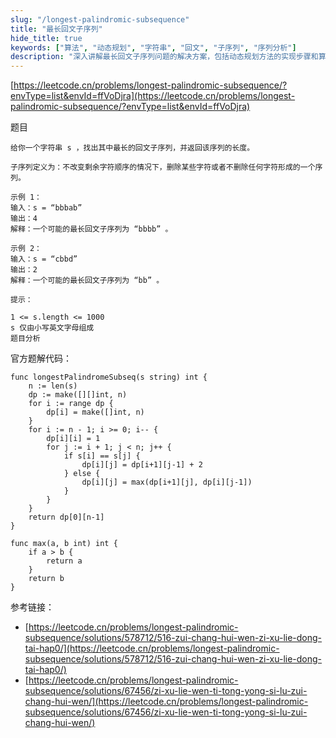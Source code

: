 ```yaml
---
slug: "/longest-palindromic-subsequence"
title: "最长回文子序列"
hide_title: true
keywords: ["算法", "动态规划", "字符串", "回文", "子序列", "序列分析"]
description: "深入讲解最长回文子序列问题的解决方案，包括动态规划方法的实现步骤和算法复杂度分析"
---
```



[https://leetcode.cn/problems/longest-palindromic-subsequence/?envType=list&envId=ffVoDjra](https://leetcode.cn/problems/longest-palindromic-subsequence/?envType=list&envId=ffVoDjra)

题目

```text
给你一个字符串 s ，找出其中最长的回文子序列，并返回该序列的长度。

子序列定义为：不改变剩余字符顺序的情况下，删除某些字符或者不删除任何字符形成的一个序列。

示例 1：  
输入：s = “bbbab”  
输出：4  
解释：一个可能的最长回文子序列为 “bbbb” 。

示例 2：  
输入：s = “cbbd”  
输出：2  
解释：一个可能的最长回文子序列为 “bb” 。

提示：

1 <= s.length <= 1000  
s 仅由小写英文字母组成  
题目分析

```

官方题解代码：

```
func longestPalindromeSubseq(s string) int {
    n := len(s)
    dp := make([][]int, n)
    for i := range dp {
        dp[i] = make([]int, n)
    }
    for i := n - 1; i >= 0; i-- {
        dp[i][i] = 1
        for j := i + 1; j < n; j++ {
            if s[i] == s[j] {
                dp[i][j] = dp[i+1][j-1] + 2
            } else {
                dp[i][j] = max(dp[i+1][j], dp[i][j-1])
            }
        }
    }
    return dp[0][n-1]
}

func max(a, b int) int {
    if a > b {
        return a
    }
    return b
}
```

参考链接：

*   [https://leetcode.cn/problems/longest-palindromic-subsequence/solutions/578712/516-zui-chang-hui-wen-zi-xu-lie-dong-tai-hap0/](https://leetcode.cn/problems/longest-palindromic-subsequence/solutions/578712/516-zui-chang-hui-wen-zi-xu-lie-dong-tai-hap0/)
*   [https://leetcode.cn/problems/longest-palindromic-subsequence/solutions/67456/zi-xu-lie-wen-ti-tong-yong-si-lu-zui-chang-hui-wen/](https://leetcode.cn/problems/longest-palindromic-subsequence/solutions/67456/zi-xu-lie-wen-ti-tong-yong-si-lu-zui-chang-hui-wen/)

